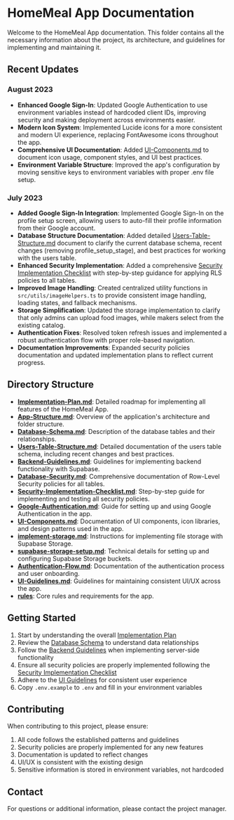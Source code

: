 # HomeMeal App Documentation

Welcome to the HomeMeal App documentation. This folder contains all the necessary information about the project, its architecture, and guidelines for implementing and maintaining it.

## Recent Updates

### August 2023

- **Enhanced Google Sign-In**: Updated Google Authentication to use environment variables instead of hardcoded client IDs, improving security and making deployment across environments easier.
- **Modern Icon System**: Implemented Lucide icons for a more consistent and modern UI experience, replacing FontAwesome icons throughout the app.
- **Comprehensive UI Documentation**: Added [UI-Components.md](./UI-Components.md) to document icon usage, component styles, and UI best practices.
- **Environment Variable Structure**: Improved the app's configuration by moving sensitive keys to environment variables with proper .env file setup.

### July 2023

- **Added Google Sign-In Integration**: Implemented Google Sign-In on the profile setup screen, allowing users to auto-fill their profile information from their Google account.
- **Database Structure Documentation**: Added detailed [Users-Table-Structure.md](./Users-Table-Structure.md) document to clarify the current database schema, recent changes (removing profile_setup_stage), and best practices for working with the users table.
- **Enhanced Security Implementation**: Added a comprehensive [Security Implementation Checklist](./Security-Implementation-Checklist.md) with step-by-step guidance for applying RLS policies to all tables.
- **Improved Image Handling**: Created centralized utility functions in `src/utils/imageHelpers.ts` to provide consistent image handling, loading states, and fallback mechanisms.
- **Storage Simplification**: Updated the storage implementation to clarify that only admins can upload food images, while makers select from the existing catalog.
- **Authentication Fixes**: Resolved token refresh issues and implemented a robust authentication flow with proper role-based navigation.
- **Documentation Improvements**: Expanded security policies documentation and updated implementation plans to reflect current progress.

## Directory Structure

- **[Implementation-Plan.md](./Implementation-Plan.md)**: Detailed roadmap for implementing all features of the HomeMeal App.
- **[App-Structure.md](./App-Structure.md)**: Overview of the application's architecture and folder structure.
- **[Database-Schema.md](./Database-Schema.md)**: Description of the database tables and their relationships.
- **[Users-Table-Structure.md](./Users-Table-Structure.md)**: Detailed documentation of the users table schema, including recent changes and best practices.
- **[Backend-Guidelines.md](./Backend-Guidelines.md)**: Guidelines for implementing backend functionality with Supabase.
- **[Database-Security.md](./Database-Security.md)**: Comprehensive documentation of Row-Level Security policies for all tables.
- **[Security-Implementation-Checklist.md](./Security-Implementation-Checklist.md)**: Step-by-step guide for implementing and testing all security policies.
- **[Google-Authentication.md](./Google-Authentication.md)**: Guide for setting up and using Google Authentication in the app.
- **[UI-Components.md](./UI-Components.md)**: Documentation of UI components, icon libraries, and design patterns used in the app.
- **[implement-storage.md](./implement-storage.md)**: Instructions for implementing file storage with Supabase Storage.
- **[supabase-storage-setup.md](./supabase-storage-setup.md)**: Technical details for setting up and configuring Supabase Storage buckets.
- **[Authentication-Flow.md](./Authentication-Flow.md)**: Documentation of the authentication process and user onboarding.
- **[UI-Guidelines.md](./UI-Guidelines.md)**: Guidelines for maintaining consistent UI/UX across the app.
- **[rules](./rules/)**: Core rules and requirements for the app.

## Getting Started

1. Start by understanding the overall [Implementation Plan](./Implementation-Plan.md)
2. Review the [Database Schema](./Database-Schema.md) to understand data relationships
3. Follow the [Backend Guidelines](./Backend-Guidelines.md) when implementing server-side functionality
4. Ensure all security policies are properly implemented following the [Security Implementation Checklist](./Security-Implementation-Checklist.md)
5. Adhere to the [UI Guidelines](./UI-Guidelines.md) for consistent user experience
6. Copy `.env.example` to `.env` and fill in your environment variables

## Contributing

When contributing to this project, please ensure:

1. All code follows the established patterns and guidelines
2. Security policies are properly implemented for any new features
3. Documentation is updated to reflect changes
4. UI/UX is consistent with the existing design
5. Sensitive information is stored in environment variables, not hardcoded

## Contact

For questions or additional information, please contact the project manager.
